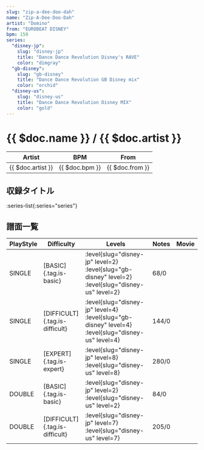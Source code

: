 ```yaml
---
slug: "zip-a-dee-doo-dah"
name: "Zip-A-Dee-Doo-Dah"
artist: "Domino"
from: "EUROBEAT DISNEY"
bpm: 150
series:
  "disney-jp":
    slug: "disney-jp"
    title: "Dance Dance Revolution Disney's RAVE"
    color: "dimgray"
  "gb-disney":
    slug: "gb-disney"
    title: "Dance Dance Revolution GB Disney mix"
    color: "orchid"
  "disney-us":
    slug: "disney-us"
    title: "Dance Dance Revolution Disney MIX"
    color: "gold"
---
```


# {{ $doc.name }} / {{ $doc.artist }}

|Artist|BPM|From|
|------|---|----|
|{{ $doc.artist }}|{{ $doc.bpm }}|{{ $doc.from }}|

## 収録タイトル

:series-list{:series="series"}

## 譜面一覧

|PlayStyle|Difficulty|Levels|Notes|Movie|
|---------|----------|------|-----|-----|
|SINGLE|[BASIC]{.tag.is-basic}|:level{slug="disney-jp" level=2} :level{slug="gb-disney" level=2} :level{slug="disney-us" level=2}|68/0||
|SINGLE|[DIFFICULT]{.tag.is-difficult}|:level{slug="disney-jp" level=4} :level{slug="gb-disney" level=4} :level{slug="disney-us" level=4}|144/0||
|SINGLE|[EXPERT]{.tag.is-expert}|:level{slug="disney-jp" level=8} :level{slug="disney-us" level=8}|280/0||
|DOUBLE|[BASIC]{.tag.is-basic}|:level{slug="disney-jp" level=2} :level{slug="disney-us" level=2}|84/0||
|DOUBLE|[DIFFICULT]{.tag.is-difficult}|:level{slug="disney-jp" level=7} :level{slug="disney-us" level=7}|205/0||
